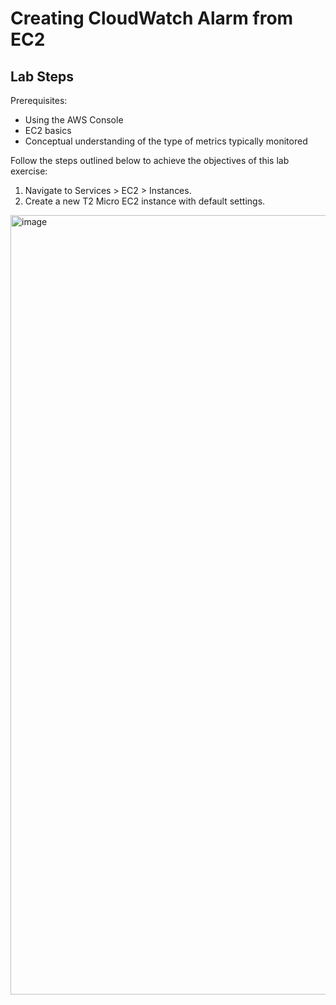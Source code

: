 # Creating CloudWatch Alarm from EC2


## Lab Steps

Prerequisites:
- Using the AWS Console
- EC2 basics
- Conceptual understanding of the type of metrics typically monitored

Follow the steps outlined below to achieve the objectives of this lab exercise:
1. Navigate to Services > EC2 > Instances.
2. Create a new T2 Micro EC2 instance with default settings.

<img width="1247" alt="image" src="https://github.com/user-attachments/assets/c8d1bf4b-7776-42fe-b796-e83315debc61">


